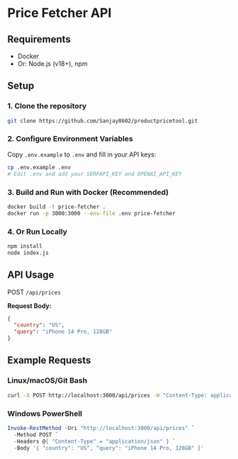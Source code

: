 # Price Fetcher API

## Requirements

- Docker 
- Or: Node.js (v18+), npm

## Setup

### 1. Clone the repository

```sh
git clone https://github.com/Sanjay8602/productpricetool.git
```

### 2. Configure Environment Variables

Copy `.env.example` to `.env` and fill in your API keys:

```sh
cp .env.example .env
# Edit .env and add your SERPAPI_KEY and OPENAI_API_KEY
```

### 3. Build and Run with Docker (Recommended)

```sh
docker build -t price-fetcher .
docker run -p 3000:3000 --env-file .env price-fetcher
```

### 4. Or Run Locally

```sh
npm install
node index.js
```

## API Usage

POST `/api/prices`

**Request Body:**
```json
{
  "country": "US",
  "query": "iPhone 14 Pro, 128GB"
}
```

## Example Requests

### Linux/macOS/Git Bash

```sh
curl -X POST http://localhost:3000/api/prices -H "Content-Type: application/json" -d '{"country": "US", "query": "iPhone 14 Pro, 128GB"}'
```

### Windows PowerShell

```powershell
Invoke-RestMethod -Uri "http://localhost:3000/api/prices" `
  -Method POST `
  -Headers @{ "Content-Type" = "application/json" } `
  -Body '{ "country": "US", "query": "iPhone 14 Pro, 128GB" }'
```

